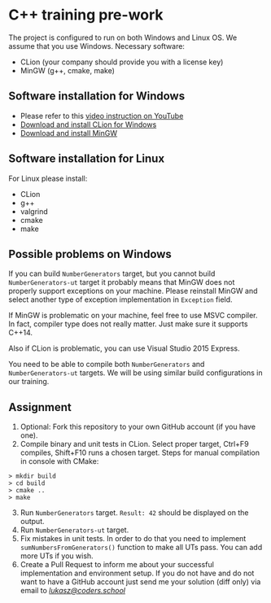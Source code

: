 # C++ training pre-work
The project is configured to run on both Windows and Linux OS.
We assume that you use Windows. Necessary software:
- CLion (your company should provide you with a license key)
- MinGW (g++, cmake, make)

## Software installation for Windows
- Please refer to this [video instruction on YouTube](https://www.youtube.com/watch?v=neg4zt5mIwk)
- [Download and install CLion for Windows](https://www.jetbrains.com/clion/download/#section=windows)
- [Download and install MinGW](https://mingw-w64.org/doku.php/download/mingw-builds)

## Software installation for Linux
For Linux please install:
- CLion
- g++
- valgrind
- cmake
- make

## Possible problems on Windows
If you can build `NumberGenerators` target, but you cannot build `NumberGenerators-ut` target it probably means that MinGW does not properly support exceptions on your machine. Please reinstall MinGW and select another type of exception implementation in `Exception` field.

If MinGW is problematic on your machine, feel free to use MSVC compiler. In fact, compiler type does not really matter. Just make sure it supports C++14.

Also if CLion is problematic, you can use Visual Studio 2015 Express.

You need to be able to compile both `NumberGenerators` and `NumberGenerators-ut` targets. We will be using similar build configurations in our training.

## Assignment
1. Optional: Fork this repository to your own GitHub account (if you have one).
2. Compile binary and unit tests in CLion. Select proper target, Ctrl+F9 compiles, Shift+F10 runs a chosen target. Steps for manual compilation in console with CMake:
  ```
  > mkdir build
  > cd build
  > cmake ..
  > make
  ```
3. Run `NumberGenerators` target. `Result: 42` should be displayed on the output.
4. Run `NumberGenerators-ut` target.
5. Fix mistakes in unit tests. In order to do that you need to implement `sumNumbersFromGenerators()` function to make all UTs pass. You can add more UTs if you wish.
6. Create a Pull Request to inform me about your successful implementation and environment setup. If you do not have and do not want to have a GitHub account just send me your solution (diff only) via email to *lukasz@coders.school*

